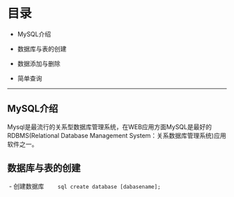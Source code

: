 # 目录

- MySQL介绍

- 数据库与表的创建

- 数据添加与删除

- 简单查询

---

## MySQL介绍
  
  Mysql是最流行的关系型数据库管理系统，在WEB应用方面MySQL是最好的RDBMS(Relational Database Management System：关系数据库管理系统)应用软件之一。

## 数据库与表的创建

  - 创建数据库
    
    ```sql
      create database [dabasename];
    ```
